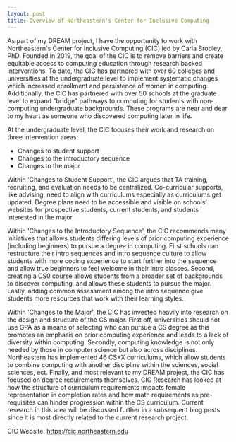 ```yaml
---
layout: post
title: Overview of Northeastern's Center for Inclusive Computing
---
```


As part of my DREAM project, I have the opportunity to work with Northeastern's Center for Inclusive Computing (CIC) led by Carla Brodley, PhD. Founded in 2019, the goal of the CIC is to remove barriers and create equitable access to computing education through research backed interventions.  To date, the CIC has partnered with over 60 colleges and universities at the undergraduate level to implement systematic changes which increased enrollment and persistence of  women in computing. Additionally, the CIC has partnered with over 50 schools at the graduate level to expand "bridge" pathways to computing for students with non-computing undergraduate backgrounds.  These programs are near and dear to my heart as someone who discovered computing later in life.

At the undergraduate level, the CIC focuses their work and research on three intervention areas:
* Changes to student support
* Changes to the introductory sequence
* Changes to the major

Within 'Changes to Student Support', the CIC argues that TA training, recruiting, and evaluation needs to be centralized.  Co-curricular supports, like advising, need to align with curriculums especially as curriculums get updated. Degree plans need to be accessible and visible on schools’ websites for prospective students, current students, and students interested in the major.

Within 'Changes to the Introductory Sequence', the CIC recommends many initiatives that allows students differing levels of prior computing experience (including beginners) to pursue a degree in computing.  First schools can restructure their intro sequences and intro sequence culture to allow students with more coding experience to start further into the sequence and allow true beginners to feel welcome in their intro classes. Second, creating a CS0 course allows students from a broader set of backgrounds to discover computing, and allows these students to pursue the major. Lastly, adding common assessment among the intro sequence give students more resources that work with their learning styles.

Within 'Changes to the Major', the CIC has invested heavily into research on the design and structure of the CS major.  First off, universities should not use GPA as a means of selecting who can pursue a CS degree as this promotes an emphasis on prior computing experience and leads to a lack of diversity within computing. Secondly, computing knowledge is not only needed by those in computer science but also across disciplines.  Northeastern has implemented 46 CS+X curriculums, which allow students to combine computing with another discipline within the sciences, social sciences, ect. Finally, and most relevant to my DREAM project, the CIC has focused on degree requirements themselves.  CIC Research has looked at how the structure of curriculum requirements impacts female representation in completion rates and how math requirements as pre-requisites can hinder progression within the CS curriculum. Current research in this area will be discussed further in a subsequent blog posts since it is most directly related to the current research project.

CIC Website: https://cic.northeastern.edu



